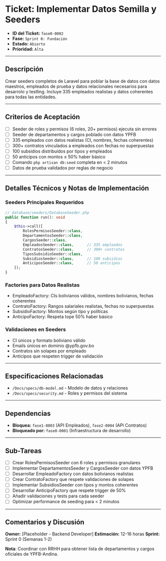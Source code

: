 # Ticket: Implementar Datos Semilla y Seeders

- **ID del Ticket:** `fase0-0002`
- **Fase:** `Sprint 0: Fundación`
- **Estado:** `Abierto`
- **Prioridad:** `Alta`

---

## Descripción

Crear seeders completos de Laravel para poblar la base de datos con datos maestros, empleados de prueba y datos relacionales necesarios para desarrolo y testling. Incluye 335 empleados realistas y datos coherentes para todas las entidades.

---

## Criterios de Aceptación

- [ ] Seeder de roles y permisos (6 roles, 20+ permisos) ejecuta sin errores
- [ ] Seeder de departamentos y cargos poblado con datos YPFB
- [ ] 335 empleados con datos realistas (CI, nombres, fechas coherentes)
- [ ] 300+ contratos vinculados a empleados con fechas no superpuestas
- [ ] 100 subsidios distribuidos por tipos y empleados
- [ ] 50 anticipos con montos ≤ 50% haber básico
- [ ] Comando `php artisan db:seed` completa en < 2 minutos
- [ ] Datos de prueba validados por reglas de negocio

---

## Detalles Técnicos y Notas de Implementación

### Seeders Principales Requeridos
```php
// database/seeders/DatabaseSeeder.php
public function run(): void
{
    $this->call([
        RolesPermisosSeeder::class,
        DepartamentosSeeder::class,
        CargosSeeder::class,
        EmpleadosSeeder::class,      // 335 empleados
        ContratosSeeder::class,      // 300+ contratos
        TiposSubsidioSeeder::class,
        SubsidiosSeeder::class,      // 100 subsidios
        AnticiposSeeder::class,      // 50 anticipos
    ]);
}
```

### Factories para Datos Realistas
- EmpleadoFactory: CIs bolivianos válidos, nombres bolivianos, fechas coherentes
- ContratoFactory: Rangos salariales realistas, fechas no superpuestas
- SubsidioFactory: Montos según tipo y políticas
- AnticipoFactory: Respeta tope 50% haber básico

### Validaciones en Seeders
- CI únicos y formato boliviano válido
- Emails únicos en dominio @ypfb.gov.bo
- Contratos sin solapes por empleado
- Anticipos que respeten trigger de validación

---

## Especificaciones Relacionadas

- `/Docs/specs/db-model.md` - Modelo de datos y relaciones
- `/Docs/specs/security.md` - Roles y permisos del sistema

---

## Dependencias

- **Bloquea:** `fase1-0003` (API Empleados), `fase2-0004` (API Contratos)
- **Bloqueado por:** `fase0-0001` (Infraestructura de desarrollo)

---

## Sub-Tareas

- [ ] Crear RolesPermisosSeeder con 6 roles y permisos granulares
- [ ] Implementar DepartamentosSeeder y CargosSeeder con datos YPFB
- [ ] Desarrollar EmpleadoFactory con datos bolivianos realistas
- [ ] Crear ContratoFactory que respete validaciones de solapes
- [ ] Implementar SubsidiosSeeder con tipos y montos coherentes
- [ ] Desarrollar AnticipoFactory que respete trigger de 50%
- [ ] Añadir validaciones y tests para cada seeder
- [ ] Optimizar performance de seeding para < 2 minutos

---

## Comentarios y Discusión

**Owner:** [Placeholder - Backend Developer]
**Estimación:** 12-16 horas
**Sprint:** Sprint 0 (Semanas 1-2)

**Nota**: Coordinar con RRHH para obtener lista de departamentos y cargos oficiales de YPFB-Andina.